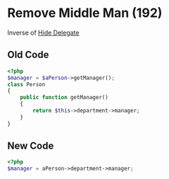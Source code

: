 # Remove Middle Man (192)

Inverse of [Hide Delegate](189_-_Hide_Delegate.md)

## Old Code

```php
<?php
$manager = $aPerson->getManager();
class Person
{
    public function getManager()
    {
        return $this->department->manager;
    }
}
```

## New Code

```php
<?php
$manager = aPerson->department->manager;
```